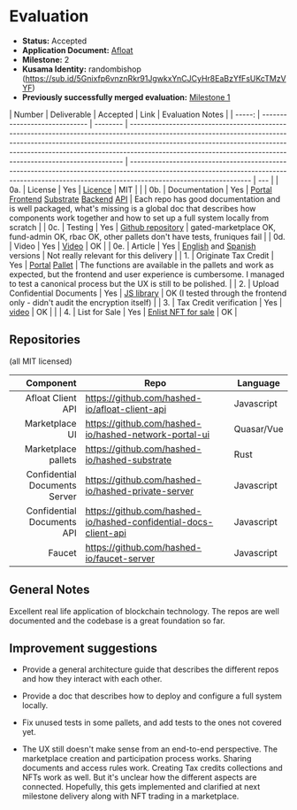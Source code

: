 # Evaluation

- **Status:** Accepted
- **Application Document:** [Afloat](https://github.com/w3f/Grants-Program/blob/master/applications/Afloat.md)
- **Milestone:** 2
- **Kusama Identity:** randombishop (https://sub.id/5Gnixfp6vnznRkr91JgwkxYnCJCyHr8EaBzYfFsUKcTMzVYF)
- **Previously successfully merged evaluation:** [Milestone 1](https://github.com/w3f/Grant-Milestone-Delivery/blob/master/deliveries/Afloat_Milestone1.md)

| Number | Deliverable                   | Accepted | Link                                                                                                                                                                                                                                                                                                                   | Evaluation Notes                                                                                                                                                                               |
| -----: | ----------------------------- | -------- | ---------------------------------------------------------------------------------------------------------------------------------------------------------------------------------------------------------------------------------------------------------------------------------------------------------------------- | ---------------------------------------------------------------------------------------------------------------------------------------------------------------------------------------------- | --- |
|    0a. | License                       | Yes      | [Licence](https://github.com/hashed-io/hashed-substrate/blob/main/LICENSE)                                                                                                                                                                                                                                             | MIT                                                                                                                                                                                            |     |
|    0b. | Documentation                 | Yes      | [Portal](https://github.com/hashed-io/hashed-network-portal-ui) [Frontend](https://github.com/hashed-io/hashed-marketplaces-ui) [Substrate](https://github.com/hashed-io/hashed-substrate) [Backend](https://github.com/hashed-io/hashed-private-server) [API](https://github.com/hashed-io/hashed-private-client-api) | Each repo has good documentation and is well packaged, what's missing is a global doc that describes how components work together and how to set up a full system locally from scratch         |
|    0c. | Testing                       | Yes      | [Github repository](https://github.com/hashed-io/hashed-substrate/blob/main/pallets/gated-marketplace/src/tests.rs)                                                                                                                                                                                                    | gated-marketplace OK, fund-admin OK, rbac OK, other pallets don't have tests, fruniques fail                                                                                                   |
|    0d. | Video                         | Yes      | [Video](https://drive.google.com/file/d/1yvCiuJ7P5xTPtTwCLZyNWCSez4NBUGfP/view)                                                                                                                                                                                                                                        | OK                                                                                                                                                                                             |
|    0e. | Article                       | Yes      | [English](https://docs.google.com/document/d/1bDswb619nkdL0xt41GEJEtyLcCOc3LO-M-dB2RdDr9s/edit?usp=sharing) and [Spanish](https://docs.google.com/document/d/1DNHgONQrZfpG4f0f79n6pS9h9jUQQDW52OlWCw1TiJA/edit?usp=sharing) versions                                                                                   | Not really relevant for this delivery                                                                                                                                                          |
|     1. | Originate Tax Credit          | Yes      | [Portal](https://github.com/hashed-io/hashed-network-portal-ui) [Pallet](https://github.com/hashed-io/hashed-substrate/blob/develop/pallets/fruniques/src/lib.rs)                                                                                                                                                      | The functions are available in the pallets and work as expected, but the frontend and user experience is cumbersome. I managed to test a canonical process but the UX is still to be polished. |
|     2. | Upload Confidential Documents | Yes      | [JS library](https://github.com/hashed-io/hashed-confidential-docs-client-api/blob/015b59837eb8c0117fecb0c6323053d605a6f5fd/src/model/OwnedData.js#L57)                                                                                                                                                                | OK (I tested through the frontend only - didn't audit the encryption itself)                                                                                                                   |
|     3. | Tax Credit verification       | Yes      | [video](https://drive.google.com/file/d/1yvCiuJ7P5xTPtTwCLZyNWCSez4NBUGfP/view?usp=sharing)                                                                                                                                                                                                                            | OK                                                                                                                                                                                             |     |
|     4. | List for Sale                 | Yes      | [Enlist NFT for sale](https://github.com/hashed-io/hashed-substrate/blob/00135e71f7bed81cf9f8dbd902b989bd19393f7e/pallets/gated-marketplace/src/lib.rs#L549)                                                                                                                                                           | OK                                                                                                                                                                                             |

## Repositories

(all MIT licensed)

|                     Component | Repo                                                             | Language   |
| ----------------------------: | ---------------------------------------------------------------- | ---------- |
|             Afloat Client API | https://github.com/hashed-io/afloat-client-api                   | Javascript |
|                Marketplace UI | https://github.com/hashed-io/hashed-network-portal-ui            | Quasar/Vue |
|           Marketplace pallets | https://github.com/hashed-io/hashed-substrate                    | Rust       |
| Confidential Documents Server | https://github.com/hashed-io/hashed-private-server               | Javascript |
|    Confidential Documents API | https://github.com/hashed-io/hashed-confidential-docs-client-api | Javascript |
|                        Faucet | https://github.com/hashed-io/faucet-server                       | Javascript |

## General Notes

Excellent real life application of blockchain technology.
The repos are well documented and the codebase is a great foundation so far.

## Improvement suggestions

- Provide a general architecture guide that describes the different repos and how they interact with each other.

- Provide a doc that describes how to deploy and configure a full system locally.

- Fix unused tests in some pallets, and add tests to the ones not covered yet.

- The UX still doesn't make sense from an end-to-end perspective.
  The marketplace creation and participation process works.
  Sharing documents and access rules work.
  Creating Tax credits collections and NFTs work as well.
  But it's unclear how the different aspects are connected.
  Hopefully, this gets implemented and clarified at next milestone delivery along with NFT trading in a marketplace.
